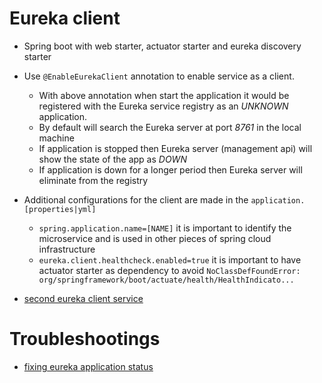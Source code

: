 # Eureka client

* Spring boot with web starter, actuator starter and eureka discovery starter
* Use `@EnableEurekaClient` annotation to enable service as a client. 
  * With above annotation when start the application it would be registered with the Eureka service registry 
    as an _UNKNOWN_ application.
  * By default will search the Eureka server at port _8761_ in the local machine
  * If application is stopped then Eureka server (management api) will show the state of the app as _DOWN_
  * If application is down for a longer period then Eureka server will eliminate from the registry
* Additional configurations for the client are made in the `application.[properties|yml]`
  * `spring.application.name=[NAME]` it is important to identify the microservice and is used in other pieces of spring cloud infrastructure
  * `eureka.client.healthcheck.enabled=true` it is important to have actuator starter as dependency to avoid `NoClassDefFoundError: org/springframework/boot/actuate/health/HealthIndicato...`

* [second eureka client service]()

# Troubleshootings

* [fixing eureka application status](https://jmnarloch.wordpress.com/2015/09/02/spring-cloud-fixing-eureka-application-status/)